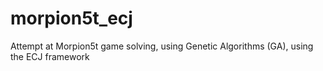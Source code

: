 # morpion5t_ecj
Attempt at Morpion5t game solving, using Genetic Algorithms (GA), using the ECJ framework
